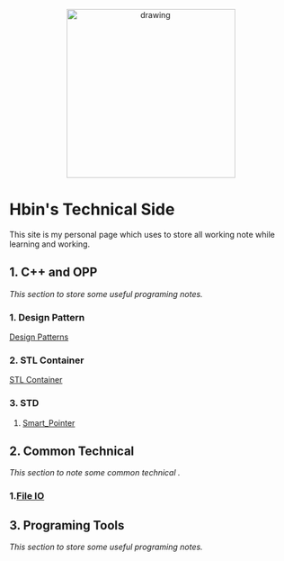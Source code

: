 
<p style="text-align:center;">
<img src="https://assets.pokemon.com/assets/cms2/img/pokedex/full/025.png" alt="drawing" width="300"/>
</p>

# Hbin's Technical Side

This site is my personal page which uses to store all working note while learning and working.


## 1. C++ and OPP
_This section to store some useful programing notes._

### 1. Design Pattern

[Design Patterns](Programming\CPP\Design_Pattern\All_Design_Patterns.md)

### 2. STL Container

[STL Container](Programming/CPP/STL/Containers/C++_STL_Overview.md)

### 3. STD

1. [Smart_Pointer](Programming/CPP/STD/SmartPointer/smart_pointer.md)

## 2. Common Technical
_This section to note some common technical ._

### 1.[File IO](Programming/Common_Technical/File_IO/file_io.md)

## 3. Programing Tools
_This section to store some useful programing notes._


